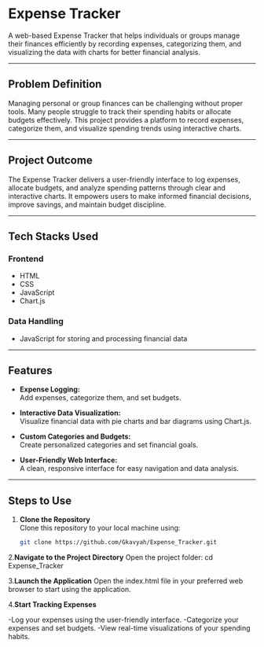 
# Expense Tracker  

A web-based Expense Tracker that helps individuals or groups manage their finances efficiently by recording expenses, categorizing them, and visualizing the data with charts for better financial analysis.

---

## Problem Definition  

Managing personal or group finances can be challenging without proper tools. Many people struggle to track their spending habits or allocate budgets effectively. This project provides a platform to record expenses, categorize them, and visualize spending trends using interactive charts.

---

## Project Outcome  

The Expense Tracker delivers a user-friendly interface to log expenses, allocate budgets, and analyze spending patterns through clear and interactive charts. It empowers users to make informed financial decisions, improve savings, and maintain budget discipline.

---

## Tech Stacks Used  

### Frontend  
- HTML  
- CSS  
- JavaScript  
- Chart.js  

### Data Handling  
- JavaScript for storing and processing financial data  

---

## Features  

- **Expense Logging:**  
  Add expenses, categorize them, and set budgets.  

- **Interactive Data Visualization:**  
  Visualize financial data with pie charts and bar diagrams using Chart.js.  

- **Custom Categories and Budgets:**  
  Create personalized categories and set financial goals.  

- **User-Friendly Web Interface:**  
  A clean, responsive interface for easy navigation and data analysis.  
 

---

## Steps to Use  


1. **Clone the Repository**  
   Clone this repository to your local machine using:  
   ```bash
   git clone https://github.com/Gkavyah/Expense_Tracker.git

2.**Navigate to the Project Directory**
Open the project folder:
cd Expense_Tracker

3.**Launch the Application**
Open the index.html file in your preferred web browser to start using the application.

4.**Start Tracking Expenses**

-Log your expenses using the user-friendly interface.
-Categorize your expenses and set budgets.
-View real-time visualizations of your spending habits.
